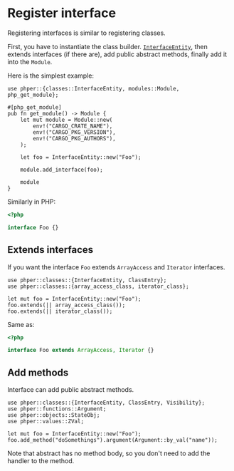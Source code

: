 # Register interface

Registering interfaces is similar to registering classes.

First, you have to instantiate the class builder.
[`InterfaceEntity`](phper::classes::InterfaceEntity),
then extends interfaces (if there are),
add public abstract methods, finally add it into the `Module`.

Here is the simplest example:

```rust,no_run
use phper::{classes::InterfaceEntity, modules::Module, php_get_module};

#[php_get_module]
pub fn get_module() -> Module {
    let mut module = Module::new(
        env!("CARGO_CRATE_NAME"),
        env!("CARGO_PKG_VERSION"),
        env!("CARGO_PKG_AUTHORS"),
    );

    let foo = InterfaceEntity::new("Foo");

    module.add_interface(foo);

    module
}
```

Similarly in PHP:

```php
<?php

interface Foo {}
```

## Extends interfaces

If you want the interface `Foo` extends `ArrayAccess` and `Iterator` interfaces.

```rust,no_run
use phper::classes::{InterfaceEntity, ClassEntry};
use phper::classes::{array_access_class, iterator_class};

let mut foo = InterfaceEntity::new("Foo");
foo.extends(|| array_access_class());
foo.extends(|| iterator_class());
```

Same as:

```php
<?php

interface Foo extends ArrayAccess, Iterator {}
```

## Add methods

Interface can add public abstract methods.

```rust,no_run
use phper::classes::{InterfaceEntity, ClassEntry, Visibility};
use phper::functions::Argument;
use phper::objects::StateObj;
use phper::values::ZVal;

let mut foo = InterfaceEntity::new("Foo");
foo.add_method("doSomethings").argument(Argument::by_val("name"));
```

Note that abstract has no method body, so you don't need to add the handler to the method.
